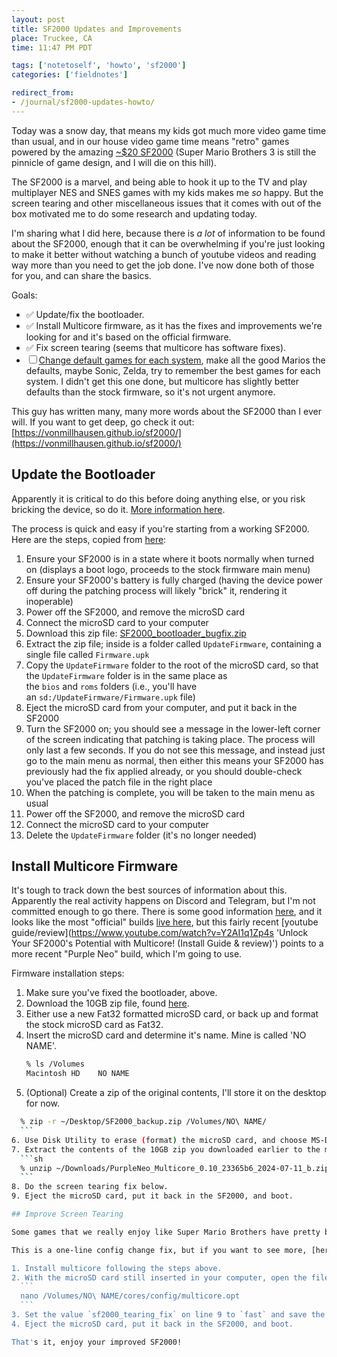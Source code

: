 ```yaml
---
layout: post
title: SF2000 Updates and Improvements
place: Truckee, CA
time: 11:47 PM PDT

tags: ['notetoself', 'howto', 'sf2000']
categories: ['fieldnotes']

redirect_from:
- /journal/sf2000-updates-howto/
---
```


Today was a snow day, that means my kids got much more video game time than usual, and in our house video game time means "retro" games powered by the amazing [~$20 SF2000](https://www.aliexpress.us/w/wholesale-sf2000.html) (Super Mario Brothers 3 is still the pinnicle of game design, and I will die on this hill).

The SF2000 is a marvel, and being able to hook it up to the TV and play multiplayer NES and SNES games with my kids makes me *so* happy. But the screen tearing and other miscellaneous issues that it comes with out of the box motivated me to do some research and updating today.

I'm sharing what I did here, because there is *a lot* of information to be found about the SF2000, enough that it can be overwhelming if you're just looking to make it better without watching a bunch of youtube videos and reading way more than you need to get the job done. I've now done both of those for you, and can share the basics.

Goals:
- ✅ Update/fix the bootloader.
- ✅ Install Multicore firmware, as it has the fixes and improvements we're looking for and it's based on the official firmware.
- ✅ Fix screen tearing (seems that multicore has software fixes).
- ☐ [Change default games for each system](https://vonmillhausen.github.io/sf2000/#how-do-i-change-the-four-shortcutsgames-listed-on-each-systems-main-menu-page), make all the good Marios the defaults, maybe Sonic, Zelda, try to remember the best games for each system.
  I didn't get this one done, but multicore has slightly better defaults than the stock firmware, so it's not urgent anymore.

This guy has written many, many more words about the SF2000 than I ever will. If you want to get deep, go check it out: [https://vonmillhausen.github.io/sf2000/](https://vonmillhausen.github.io/sf2000/)

## Update the Bootloader

Apparently it is critical to do this before doing anything else, or you risk bricking the device, so do it. [More information here](https://vonmillhausen.github.io/sf2000/#bootloader-bug).

The process is quick and easy if you're starting from a working SF2000. Here are the steps, copied from [here](https://vonmillhausen.github.io/sf2000/#if-your-sf2000-is-currently-able-to-boot-normally):

1. Ensure your SF2000 is in a state where it boots normally when turned on (displays a boot logo, proceeds to the stock firmware main menu)
2. Ensure your SF2000's battery is fully charged (having the device power off during the patching process will likely "brick" it, rendering it inoperable)
3. Power off the SF2000, and remove the microSD card
4. Connect the microSD card to your computer
5. Download this zip file: [SF2000_bootloader_bugfix.zip](https://vonmillhausen.github.io/sf2000/bootFix/SF2000_bootloader_bugfix.zip)
6. Extract the zip file; inside is a folder called `UpdateFirmware`, containing a single file called `Firmware.upk`
7. Copy the `UpdateFirmware` folder to the root of the microSD card, so that the `UpdateFirmware` folder is in the same place as the `bios` and `roms` folders (i.e., you'll have an `sd:/UpdateFirmware/Firmware.upk` file)
8. Eject the microSD card from your computer, and put it back in the SF2000
9. Turn the SF2000 on; you should see a message in the lower-left corner of the screen indicating that patching is taking place. The process will only last a few seconds. If you do not see this message, and instead just go to the main menu as normal, then either this means your SF2000 has previously had the fix applied already, or you should double-check you've placed the patch file in the right place
10. When the patching is complete, you will be taken to the main menu as usual
11. Power off the SF2000, and remove the microSD card
12. Connect the microSD card to your computer
13. Delete the `UpdateFirmware` folder (it's no longer needed)

## Install Multicore Firmware

It's tough to track down the best sources of information about this. Apparently the real activity happens on Discord and Telegram, but I'm not committed enough to go there. There is some good information [here](https://vonmillhausen.github.io/sf2000/#multicore-modified-stock), and it looks like the most "official" builds [live here](https://github.com/madcock/sf2000_multicore_cores/releases), but this fairly recent [youtube guide/review](https://www.youtube.com/watch?v=Y2AI1q1Zp4s 'Unlock Your SF2000's Potential with Multicore! (Install Guide & review)') points to a more recent "Purple Neo" build, which I'm going to use.

Firmware installation steps:

1. Make sure you've fixed the bootloader, above.
2. Download the 10GB zip file, found [here](https://archive.org/details/purple-neo-multicore-0.10-23365b-6-2024-07-11-b).
3. Either use a new Fat32 formatted microSD card, or back up and format the stock microSD card as Fat32.
4. Insert the microSD card and determine it's name. Mine is called 'NO NAME'.
	```sh
	% ls /Volumes
	Macintosh HD	NO NAME
	```
5. (Optional) Create a zip of the original contents, I'll store it on the desktop for now.
  ```sh
	% zip -r ~/Desktop/SF2000_backup.zip /Volumes/NO\ NAME/
	```
6. Use Disk Utility to erase (format) the microSD card, and choose MS-DOS (FAT) as the format.
7. Extract the contents of the 10GB zip you downloaded earlier to the microSD card.
	```sh
	% unzip ~/Downloads/PurpleNeo_Multicore_0.10_23365b6_2024-07-11_b.zip -d /Volumes/NO\ NAME/
	```
8. Do the screen tearing fix below.
9. Eject the microSD card, put it back in the SF2000, and boot.

## Improve Screen Tearing

Some games that we really enjoy like Super Mario Brothers have pretty bad screen tearing with the default firmware. Once multicore is installed we can set a config value to enable some software improvements.

This is a one-line config change fix, but if you want to see more, [here's a youtube video about it](https://www.youtube.com/watch?v=oN8kQqc9Dp0 'SF2000 Screen Tearing Fix - Welcome to Smoother Gameplay! (Guide)').

1. Install multicore following the steps above.
2. With the microSD card still inserted in your computer, open the file `cores/config/multicore.opt`.
	```
	nano /Volumes/NO\ NAME/cores/config/multicore.opt
	```
3. Set the value `sf2000_tearing_fix` on line 9 to `fast` and save the file (`^X` if using nano).
4. Eject the microSD card, put it back in the SF2000, and boot.

That's it, enjoy your improved SF2000!